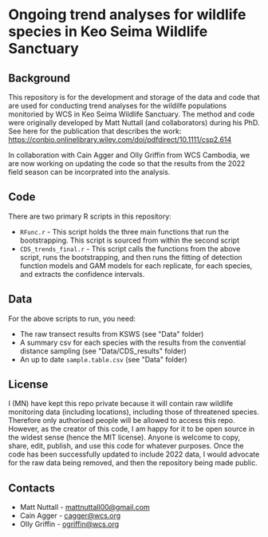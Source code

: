 # Ongoing trend analyses for wildlife species in Keo Seima Wildlife Sanctuary

## Background

This repository is for the development and storage of the data and code that are used for conducting trend analyses for the wildilfe populations monitoried by WCS in Keo Seima Wildlife Sanctuary. The method and code were originally developed by Matt Nuttall (and collaborators) during his PhD. See here for the publication that describes the work: https://conbio.onlinelibrary.wiley.com/doi/pdfdirect/10.1111/csp2.614

In collaboration with Cain Agger and Olly Griffin from WCS Cambodia, we are now working on updating the code so that the results from the 2022 field season can be incorprated into the analysis.

## Code

There are two primary R scripts in this repository:

* `RFunc.r` - This script holds the three main functions that run the bootstrapping. This script is sourced from within the second script
* `CDS_trends_final.r` - This script calls the functions from the above script, runs the bootstrapping, and then runs the fitting of detection function models and GAM models for each replicate, for each species, and extracts the confidence intervals.

## Data

For the above scripts to run, you need: 

* The raw transect results from KSWS (see "Data" folder)
* A summary csv for each species with the results from the convential distance sampling (see "Data/CDS_results" folder)
* An up to date `sample.table.csv` (see "Data" folder)

## License 

I (MN) have kept this repo private because it will contain raw wildlife monitoring data (including locations), including those of threatened species. Therefore only authorised people will be allowed to access this repo. However, as the creator of this code, I am happy for it to be open source in the widest sense (hence the MIT license). Anyone is welcome to copy, share, edit, publish, and use this code for whatever purposes. Once the code has been successfully updated to include 2022 data, I would advocate for the raw data being removed, and then the repository being made public. 

## Contacts

* Matt Nuttall - mattnuttall00@gmail.com
* Cain Agger - cagger@wcs.org
* Olly Griffin - ogriffin@wcs.org
